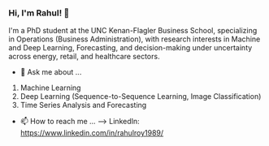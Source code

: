 ### Hi, I'm Rahul! 👋

I'm a PhD student at the UNC Kenan-Flagler Business School, specializing in Operations (Business Administration), with research interests in Machine and Deep Learning, Forecasting, and decision-making under uncertainty across energy, retail, and healthcare sectors.  

- 💬 Ask me about ...
1. Machine Learning
2. Deep Learning (Sequence-to-Sequence Learning, Image Classification)
3. Time Series Analysis and Forecasting

- 📫 How to reach me ...
--> LinkedIn: https://www.linkedin.com/in/rahulroy1989/

<!--
**rahulroynit/rahulroynit** is a ✨ _special_ ✨ repository because its `README.md` (this file) appears on your GitHub profile.

Here are some ideas to get you started:

- 🔭 I’m currently working on ...
- 🌱 I’m currently learning ...
- 👯 I’m looking to collaborate on ...
- 🤔 I’m looking for help with ...
- 💬 Ask me about ...
- 📫 How to reach me: ...
- 😄 Pronouns: ...
- ⚡ Fun fact: ...
-->
